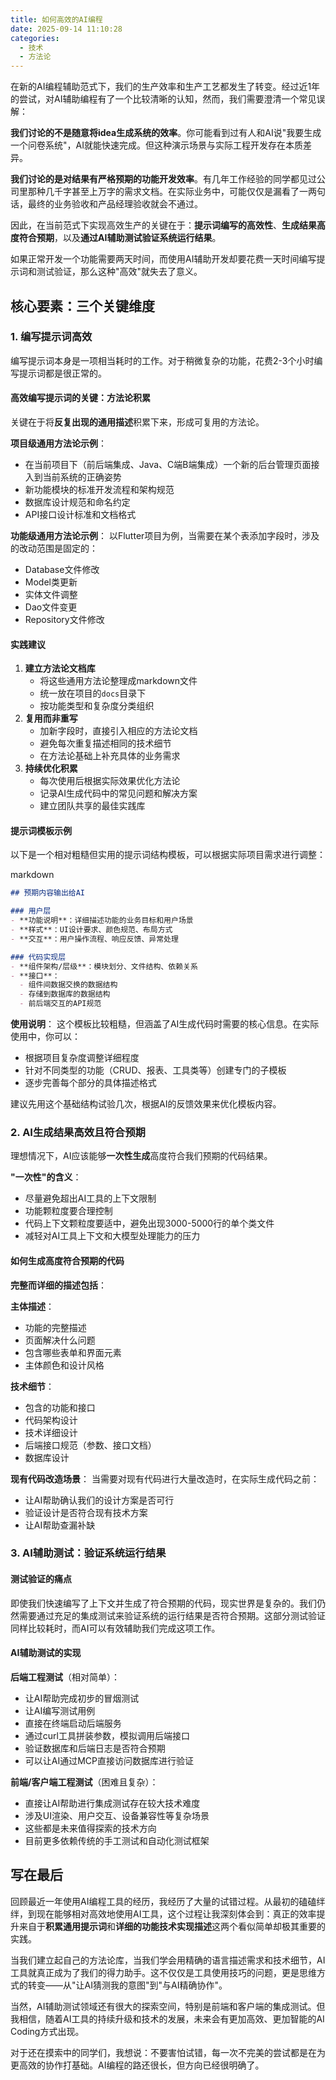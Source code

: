 ```yaml
---
title: 如何高效的AI编程
date: 2025-09-14 11:10:28
categories:
  - 技术
  - 方法论
---
```

在新的AI编程辅助范式下，我们的生产效率和生产工艺都发生了转变。经过近1年的尝试，对AI辅助编程有了一个比较清晰的认知，然而，我们需要澄清一个常见误解：

**我们讨论的不是随意将idea生成系统的效率**。你可能看到过有人和AI说"我要生成一个问卷系统"，AI就能快速完成。但这种演示场景与实际工程开发存在本质差异。

**我们讨论的是对结果有严格预期的功能开发效率**。有几年工作经验的同学都见过公司里那种几千字甚至上万字的需求文档。在实际业务中，可能仅仅是漏看了一两句话，最终的业务验收和产品经理验收就会不通过。

因此，在当前范式下实现高效生产的关键在于：**提示词编写的高效性**、**生成结果高度符合预期**，以及**通过AI辅助测试验证系统运行结果**。

如果正常开发一个功能需要两天时间，而使用AI辅助开发却要花费一天时间编写提示词和测试验证，那么这种"高效"就失去了意义。

## 核心要素：三个关键维度

### 1. 编写提示词高效

编写提示词本身是一项相当耗时的工作。对于稍微复杂的功能，花费2-3个小时编写提示词都是很正常的。

#### 高效编写提示词的关键：方法论积累

关键在于将**反复出现的通用描述**积累下来，形成可复用的方法论。

**项目级通用方法论示例**：

- 在当前项目下（前后端集成、Java、C端B端集成）一个新的后台管理页面接入到当前系统的正确姿势
- 新功能模块的标准开发流程和架构规范
- 数据库设计规范和命名约定
- API接口设计标准和文档格式

**功能级通用方法论示例**： 以Flutter项目为例，当需要在某个表添加字段时，涉及的改动范围是固定的：

- Database文件修改
- Model类更新
- 实体文件调整
- Dao文件变更
- Repository文件修改

#### 实践建议

1. **建立方法论文档库**
    - 将这些通用方法论整理成markdown文件
    - 统一放在项目的`docs`目录下
    - 按功能类型和复杂度分类组织
2. **复用而非重写**
    - 加新字段时，直接引入相应的方法论文档
    - 避免每次重复描述相同的技术细节
    - 在方法论基础上补充具体的业务需求
3. **持续优化积累**
    - 每次使用后根据实际效果优化方法论
    - 记录AI生成代码中的常见问题和解决方案
    - 建立团队共享的最佳实践库

#### 提示词模板示例

以下是一个相对粗糙但实用的提示词结构模板，可以根据实际项目需求进行调整：

markdown

```markdown
## 预期内容输出给AI

### 用户层
- **功能说明**：详细描述功能的业务目标和用户场景
- **样式**：UI设计要求、颜色规范、布局方式
- **交互**：用户操作流程、响应反馈、异常处理

### 代码实现层  
- **组件架构/层级**：模块划分、文件结构、依赖关系
- **接口**：
  - 组件间数据交换的数据结构
  - 存储到数据库的数据结构  
  - 前后端交互的API规范
```

**使用说明**： 这个模板比较粗糙，但涵盖了AI生成代码时需要的核心信息。在实际使用中，你可以：

- 根据项目复杂度调整详细程度
- 针对不同类型的功能（CRUD、报表、工具类等）创建专门的子模板
- 逐步完善每个部分的具体描述格式

建议先用这个基础结构试验几次，根据AI的反馈效果来优化模板内容。

### 2. AI生成结果高效且符合预期

理想情况下，AI应该能够**一次性生成**高度符合我们预期的代码结果。

**"一次性"的含义**：

- 尽量避免超出AI工具的上下文限制
- 功能颗粒度要合理控制
- 代码上下文颗粒度要适中，避免出现3000-5000行的单个类文件
- 减轻对AI工具上下文和大模型处理能力的压力

#### 如何生成高度符合预期的代码

**完整而详细的描述包括**：

**主体描述**：

- 功能的完整描述
- 页面解决什么问题
- 包含哪些表单和界面元素
- 主体颜色和设计风格

**技术细节**：

- 包含的功能和接口
- 代码架构设计
- 技术详细设计
- 后端接口规范（参数、接口文档）
- 数据库设计

**现有代码改造场景**： 当需要对现有代码进行大量改造时，在实际生成代码之前：

- 让AI帮助确认我们的设计方案是否可行
- 验证设计是否符合现有技术方案
- 让AI帮助查漏补缺

### 3. AI辅助测试：验证系统运行结果

#### 测试验证的痛点

即使我们快速编写了上下文并生成了符合预期的代码，现实世界是复杂的。我们仍然需要通过充足的集成测试来验证系统的运行结果是否符合预期。这部分测试验证同样比较耗时，而AI可以有效辅助我们完成这项工作。

#### AI辅助测试的实现

**后端工程测试**（相对简单）：

- 让AI帮助完成初步的冒烟测试
- 让AI编写测试用例
- 直接在终端启动后端服务
- 通过curl工具拼装参数，模拟调用后端接口
- 验证数据库和后端日志是否符合预期
- 可以让AI通过MCP直接访问数据库进行验证

**前端/客户端工程测试**（困难且复杂）：

- 直接让AI帮助进行集成测试存在较大技术难度
- 涉及UI渲染、用户交互、设备兼容性等复杂场景
- 这些都是未来值得探索的技术方向
- 目前更多依赖传统的手工测试和自动化测试框架

## 写在最后

回顾最近一年使用AI编程工具的经历，我经历了大量的试错过程。从最初的磕磕绊绊，到现在能够相对高效地使用AI工具，这个过程让我深刻体会到：真正的效率提升来自于**积累通用提示词**和**详细的功能技术实现描述**这两个看似简单却极其重要的实践。

当我们建立起自己的方法论库，当我们学会用精确的语言描述需求和技术细节，AI工具就真正成为了我们的得力助手。这不仅仅是工具使用技巧的问题，更是思维方式的转变——从"让AI猜测我的意图"到"与AI精确协作"。

当然，AI辅助测试领域还有很大的探索空间，特别是前端和客户端的集成测试。但我相信，随着AI工具的持续升级和技术的发展，未来会有更加高效、更加智能的AI Coding方式出现。

对于还在摸索中的同学们，我想说：不要害怕试错，每一次不完美的尝试都是在为更高效的协作打基础。AI编程的路还很长，但方向已经很明确了。